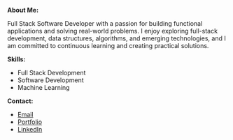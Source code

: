 **About Me:**

Full Stack Software Developer with a passion for building functional applications and solving real-world problems. I enjoy exploring full-stack development, data structures, algorithms, and emerging technologies, and I am committed to continuous learning and creating practical solutions.

**Skills:**
- Full Stack Development
- Software Development
- Machine Learning  

**Contact:** 
- [Email](brianshiroe@gmail.com)
- [Portfolio](https://brianshiroe.netlify.app)
- [LinkedIn](https://linkedin.com/in/brianshiroe)
